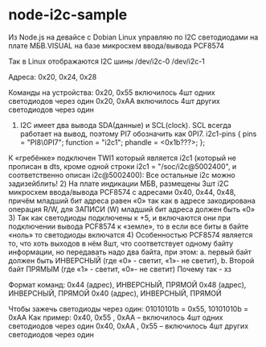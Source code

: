 # node-i2c-sample
Из Node.js на девайсе с Dobian Linux управляю по I2C светодиодами на плате МБВ.VISUAL на базе микросхем ввода/вывода PCF8574 

Так в Linux oтображаются I2C шины
/dev/i2c-0
/dev/i2c-1

Адреса: 0x20, 0x24, 0x28

Команды на устройства:
0x20, 0x55 включилось 4шт одних светодиодов через один
0x20, 0xAA включилось 4шт других светодиодов через один

1)	I2C имеет два вывода SDA(данные) и SCL(clock). SCL всегда работает на вывод, поэтому PI7 обозначить как 0PI7.
                             i2c1-pins {
                                                           pins = "PI8\0PI7";
                                            function = "i2c1";
                                            phandle = <0x1b???>;
                             };

К «гребёнке» подключен TWI1 который является i2c1 (который не прописан в dts, кроме одной строки i2c1 = "/soc/i2c@5002400", и соответственно описан i2c@5002400):
Все остальные i2c можно задизейблить! 
2)	На плате индикации МБВ, размещены 3шт i2C микросхем ввода/вывода PCF8574 с адресами 0х40, 0х44, 0х48, причём младший бит адреса равен «0» так как в адресе закодирована операция R/W, для ЗАПИСИ (W) младший бит адреса должен быть «0»
3)	Так как светодиоды подключены к +5, и включаются они при подключении вывода PCF8574 к «земле», то в если все биты в байте  «ноль» то светодиоды включатся
4)	Особенностью PCF8574 является то, что хоть выходов в нём 8шт, что соответствует одному байту информации, но передавать надо два байта, при этом:
a.	 первый байт должен быть ИНВЕРСНЫЙ  (где «0» - светит, «1»- не светит),
b.	Второй байт ПРЯМЫМ (где «1» - светит, «0»- не светит)
Почему так - хз

Формат команд:
0x44 (адрес), ИНВЕРСНЫЙ, ПРЯМОЙ
0x48 (адрес), ИНВЕРСНЫЙ, ПРЯМОЙ
0x40 (адрес), ИНВЕРСНЫЙ, ПРЯМОЙ

Чтобы зажечь светодиоды через один: 01010101b = 0x55, 10101010b = 0xAA
Как пример:
0x40, 0x55 , 0xAA – включилось 4шт одних светодиодов через один
0x40, 0xAA , 0x55 – включилось 4шт других светодиодов через один
